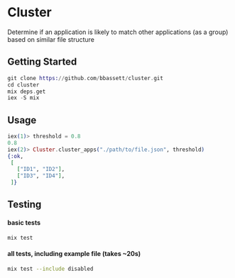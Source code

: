 # Cluster

Determine if an application is likely to match other applications (as a group) based on similar file structure

## Getting Started

```elixir
git clone https://github.com/bbassett/cluster.git
cd cluster
mix deps.get
iex -S mix
```

## Usage
```elixir
iex(1)> threshold = 0.8
0.8
iex(2)> Cluster.cluster_apps("./path/to/file.json", threshold)
{:ok,
 [
   ["ID1", "ID2"],
   ["ID3", "ID4"],
 ]}
```

## Testing

#### basic tests
```bash
mix test
```

#### all tests, including example file (takes ~20s)
```bash
mix test --include disabled
```


